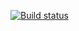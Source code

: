 [![Build status](https://ci.appveyor.com/api/projects/status/flfrppuxq5q2vw95/branch/main?svg=true)](https://ci.appveyor.com/project/Ekaterina7121994/rest/branch/main)
